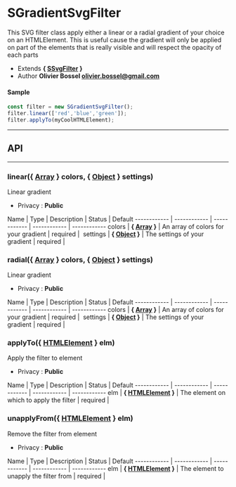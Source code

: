 # SGradientSvgFilter
This SVG filter class apply either a linear or a radial gradient of your choice
on an HTMLElement.
This is useful cause the gradient will only be applied on part of the elements that is really visible and will respect the opacity
of each parts


- Extends **{ [SSvgFilter](/api/js/filters/SSvgFilter.md) }**
- Author **Olivier Bossel <olivier.bossel@gmail.com>**

#### Sample
```js
const filter = new SGradientSvgFilter();
filter.linear(['red','blue','green']);
filter.applyTo(myCoolHTMLElement);

```



-----------------------------
## API
-----------------------------

### linear({ <a class="link" href="https://developer.mozilla.org/fr/docs/Web/JavaScript/Reference/Objets_globaux/Array" target="_blank" title="Array">Array</a> } colors, { <a class="link" href="https://developer.mozilla.org/fr/docs/Web/JavaScript/Reference/Objets_globaux/Object" target="_blank" title="Object">Object</a> } settings)
Linear gradient
- Privacy : **Public**



Name | Type | Description | Status | Default
------------ | ------------ | ------------ | ------------ | ------------
colors | **{ <a class="link" href="https://developer.mozilla.org/fr/docs/Web/JavaScript/Reference/Objets_globaux/Array" target="_blank" title="Array">Array</a> }** | An array of colors for your gradient | required | 
settings | **{ <a class="link" href="https://developer.mozilla.org/fr/docs/Web/JavaScript/Reference/Objets_globaux/Object" target="_blank" title="Object">Object</a> }** | The settings of your gradient | required | 


### radial({ <a class="link" href="https://developer.mozilla.org/fr/docs/Web/JavaScript/Reference/Objets_globaux/Array" target="_blank" title="Array">Array</a> } colors, { <a class="link" href="https://developer.mozilla.org/fr/docs/Web/JavaScript/Reference/Objets_globaux/Object" target="_blank" title="Object">Object</a> } settings)
Linear gradient
- Privacy : **Public**



Name | Type | Description | Status | Default
------------ | ------------ | ------------ | ------------ | ------------
colors | **{ <a class="link" href="https://developer.mozilla.org/fr/docs/Web/JavaScript/Reference/Objets_globaux/Array" target="_blank" title="Array">Array</a> }** | An array of colors for your gradient | required | 
settings | **{ <a class="link" href="https://developer.mozilla.org/fr/docs/Web/JavaScript/Reference/Objets_globaux/Object" target="_blank" title="Object">Object</a> }** | The settings of your gradient | required | 


### applyTo({ <a class="link" href="https://developer.mozilla.org/fr/docs/Web/API/HTMLElement" target="_blank" title="HTMLElement">HTMLElement</a> } elm)
Apply the filter to element
- Privacy : **Public**



Name | Type | Description | Status | Default
------------ | ------------ | ------------ | ------------ | ------------
elm | **{ <a class="link" href="https://developer.mozilla.org/fr/docs/Web/API/HTMLElement" target="_blank" title="HTMLElement">HTMLElement</a> }** | The element on which to apply the filter | required | 


### unapplyFrom({ <a class="link" href="https://developer.mozilla.org/fr/docs/Web/API/HTMLElement" target="_blank" title="HTMLElement">HTMLElement</a> } elm)
Remove the filter from element
- Privacy : **Public**



Name | Type | Description | Status | Default
------------ | ------------ | ------------ | ------------ | ------------
elm | **{ <a class="link" href="https://developer.mozilla.org/fr/docs/Web/API/HTMLElement" target="_blank" title="HTMLElement">HTMLElement</a> }** | The element to unapply the filter from | required | 



